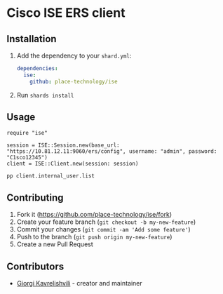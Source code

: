 # Cisco ISE ERS client

## Installation

1. Add the dependency to your `shard.yml`:

   ```yaml
   dependencies:
     ise:
       github: place-technology/ise
   ```

2. Run `shards install`

## Usage

```crystal
require "ise"

session = ISE::Session.new(base_url: "https://10.81.12.11:9060/ers/config", username: "admin", password: "C1sco12345")
client = ISE::Client.new(session: session)

pp client.internal_user.list
```

## Contributing

1. Fork it (<https://github.com/place-technology/ise/fork>)
2. Create your feature branch (`git checkout -b my-new-feature`)
3. Commit your changes (`git commit -am 'Add some feature'`)
4. Push to the branch (`git push origin my-new-feature`)
5. Create a new Pull Request

## Contributors

- [Giorgi Kavrelishvili](https://github.com/grkek) - creator and maintainer
